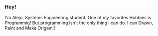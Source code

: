 ### Hey!


<div class="rounded">
    <p>
        I'm Alejo, Systems Engineering student.
        One of my favorites Hobbies is Programmig! But programming isn't the only thing i can do.
        I can Drawn, Paint and Make Origami!
    </p>
</div>




<!--
**AlejoRetamal/AlejoRetamal** is a ✨ _special_ ✨ repository because its `README.md` (this file) appears on your GitHub profile.
-->

